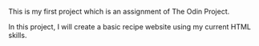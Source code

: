 This is my first project which is an assignment of The Odin Project. 

In this project, I will create a basic recipe website using my current HTML skills.